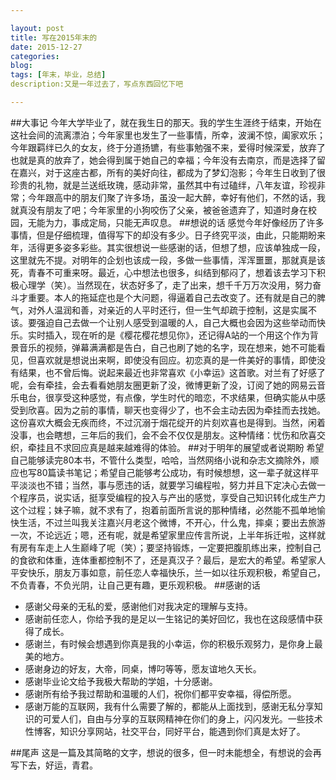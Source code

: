 ```yaml
---

layout: post
title: 写在2015年末的
date: 2015-12-27
categories: 
blog:
tags: [年末，毕业，总结]
description:又是一年过去了，写点东西回忆下吧

---
```


##大事记
今年大学毕业了，就在我生日的那天。我的学生生涯终于结束，开始在这社会间的流离漂泊；今年家里也发生了一些事情，所幸，波澜不惊，阖家欢乐；今年跟羁绊已久的女友，终于分道扬镳，有些事勉强不来，爱得时候深爱，放弃了也就是真的放弃了，她会得到属于她自己的幸福；今年没有去南京，而是选择了留在嘉兴，对于这座古都，所有的美好向往，都成为了梦幻泡影；今年生日收到了很珍贵的礼物，就是兰送纸玫瑰，感动非常，虽然其中有过磕绊，八年友谊，珍视非常；今年跟高中的朋友们聚了许多场，虽没一起大醉，幸好有他们，不然的话，我就真没有朋友了吧；今年家里的小狗咬伤了父亲，被爸爸遗弃了，知道时身在校园，无能为力，事成定局，只能无声叹息。
##想说的话
感觉今年好像经历了许多事情，但是仔细梳理，值得写下的却没有多少。日子终究平淡，由此，只能期盼来年，活得更多姿多彩些。其实很想说一些感谢的话，但想了想，应该单独成一段，这里就先不提。对明年的企划也该成一段，多做一些事情，浑浑噩噩，那就真是该死，青春不可重来呀。最近，心中想法也很多，纠结到郁闷了，想着该去学习下积极心理学（笑）。当然现在，状态好多了，走了出来，想千千万万次没用，努力奋斗才重要。本人的拖延症也是个大问题，得逼着自己去改变了。还有就是自己的脾气，对外人温润和善，对亲近的人平时还行，但一生气却疏于控制，这是实属不该。要强迫自己去做一个让别人感受到温暖的人，自己大概也会因为这些举动而快乐。实时插入，现在听的是《樱花樱花想见你》，还记得A站的一个用这个作为背景音乐的视频，弹幕满满都是告白，自己也刷了她的名字，现在想来，她不可能看见，但喜欢就是想说出来啊，即使没有回应。初恋真的是一件美好的事情，即使没有结果，也不曾后悔。说起来最近也非常喜欢《小幸运》这首歌。对兰有了好感了呢，会有牵挂，会去看看她朋友圈更新了没，微博更新了没，订阅了她的网易云音乐电台，很享受这种感觉，有点像，学生时代的暗恋，不求结果，但确实能从中感受到欣喜。因为之前的事情，聊天也变得少了，也不会主动去因为牵挂而去找她。这份喜欢大概会无疾而终，不过沉溺于烟花绽开的片刻欢喜也是得到。当然，闲着没事，也会瞎想，三年后的我们，会不会不仅仅是朋友。这种情绪：忧伤和欣喜交织，牵挂且不求回应真是越来越难得的体验。
##对于明年的展望或者说期盼
希望自己能够读完80本书，不管什么类型，哈哈，当然网络小说和杂志文摘除外，顺应也写80篇读书笔记；希望自己能够考公成功，有时候想想，这一辈子就这样平平淡淡也不错；当然，事与愿违的话，就要学习编程啦，努力并且下定决心去做一个程序员，说实话，挺享受编程的投入与产出的感觉，享受自己知识转化成生产力这个过程；妹子嘛，就不求有了，抱着前面所言说的那种情绪，必然能不孤单地愉快生活，不过兰叫我关注嘉兴月老这个微博，不开心，什么鬼，摔桌；要出去旅游一次，不论远近；嗯，还有呢，就是希望家里应传言所说，上半年拆迁啦，这样就有房有车走上人生巅峰了呢（笑）；要坚持锻炼，一定要把腹肌练出来，控制自己的食欲和体重，连体重都控制不了，还是真汉子？最后，是宏大的希望。希望家人平安快乐，朋友万事如意，前任恋人幸福快乐，兰一如以往乐观积极，希望自己，不负青春，不负光阴，让自己更有趣，更乐观积极。
##感谢的话
 * 感谢父母亲的无私的爱，感谢他们对我决定的理解与支持。
 * 感谢前任恋人，你给予我的是足以一生铭记的美好回忆，我也在这段感情中获得了成长。
 * 感谢兰，有时候会想遇到你真是我的小幸运，你的积极乐观努力，是你身上最美的地方。
 * 感谢身边的好友，大帝，同桌，博叼等等，愿友谊地久天长。
 * 感谢毕业论文给予我极大帮助的学姐，十分感谢。
 * 感谢所有给予我过帮助和温暖的人们，祝你们都平安幸福，得偿所愿。
 * 感谢万能的互联网，我有什么需要了解的，都能从上面找到，感谢无私分享知识的可爱人们，自由与分享的互联网精神在你们的身上，闪闪发光。一些技术性博客，知识分享网站，社交平台，同好平台，能遇到你们真是太好了。

##尾声
这是一篇及其简略的文字，想说的很多，但一时未能想全，有想说的会再写下去，好运，青君。
